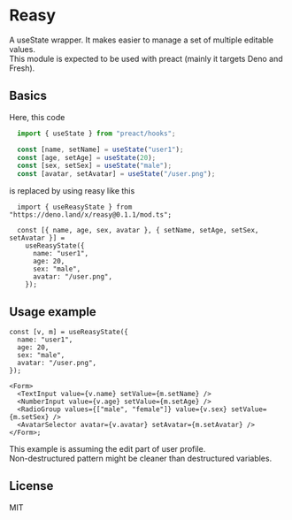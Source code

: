 # Reasy

A useState wrapper.
It makes easier to manage a set of multiple editable values.   
This module is expected to be used with preact (mainly it targets Deno and Fresh).

## Basics

Here, this code
```ts
  import { useState } from "preact/hooks";

  const [name, setName] = useState("user1");
  const [age, setAge] = useState(20);
  const [sex, setSex] = useState("male");
  const [avatar, setAvatar] = useState("/user.png");
```
is replaced by using reasy like this
```tsx
  import { useReasyState } from "https://deno.land/x/reasy@0.1.1/mod.ts";

  const [{ name, age, sex, avatar }, { setName, setAge, setSex, setAvatar }] =
    useReasyState({
      name: "user1",
      age: 20,
      sex: "male",
      avatar: "/user.png",
    });
```

## Usage example
```tsx
const [v, m] = useReasyState({
  name: "user1",
  age: 20,
  sex: "male",
  avatar: "/user.png",
});

<Form>
  <TextInput value={v.name} setValue={m.setName} />
  <NumberInput value={v.age} setValue={m.setAge} />
  <RadioGroup values={["male", "female"]} value={v.sex} setValue={m.setSex} />
  <AvatarSelector avatar={v.avatar} setAvatar={m.setAvatar} />
</Form>;
```
This example is assuming the edit part of user profile.  
Non-destructured pattern might be cleaner than destructured variables.

## License
MIT
